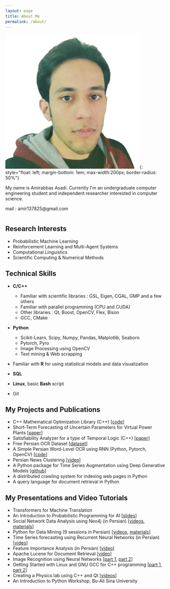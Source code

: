 ```yaml
---
layout: page
title: About Me
permalink: /about/
---
```

![Amirabbas Asadi](/assets/img/amirabbas.png){: style="float: left; margin-bottom: 1em; max-width:200px; border-radius: 50%"}
<p>My name is Amirabbas Asadi. Currently I'm an undergraduate computer engineering student and independent researcher interested in computer science.</p>
mail : amir137825@gmail.com
<div style="clear: both; margin-bottom:3em"></div>

## Research Interests
- Probabilistic Machine Learning
- Reinforcement Learning and Multi-Agent Systems
- Computational Linguistics
- Scientific Computing & Numerical Methods

## Technical Skills
- **C/C++**  
    - Familiar with scientific libraries : GSL, Eigen, CGAL, GMP and a few others 
    - Familiar with parallel programming (CPU and CUDA)
    - Other libraries : Qt, Boost, OpenCV, Flex, Bison
    - GCC, CMake

- **Python**
    - Scikit-Learn, Scipy, Numpy, Pandas, Matplotlib, Seaborn 
    - Pytorch, Pyro
    - Image Processing using OpenCV
    - Text mining & Web scrapping

- Familiar with **R** for using statistical models and data visualization
- **SQL**
- **Linux**, basic **Bash** script   
- Git


## My Projects and Publications
* C++ Mathematical Optimization Library (C++) [[code](https://github.com/amirabbasasadi/Babai)]
* Short-Term Forecasting of Uncertain Parameters for Virtual Power Plants [[paper](https://ieeexplore.ieee.org/document/9617792)]
* Satisfiability Analyzer for a type of Temporal Logic (C++) [[paper](https://sites.kowsarpub.com/mcj/articles/98204.html)]
* Free Persian OCR Dataset [[dataset](https://github.com/amirabbasasadi/shotor)]
* A Simple Persian Word-Level OCR using RNN (Python, Pytorch, OpenCV) [[code](https://github.com/amirabbasasadi/PersianOCR)]
* Persian News Clustering [[video](https://www.aparat.com/v/Tetgu)]
* A Python package for Time Series Augmentation using Deep Generative Models [[github](https://github.com/DrSasanBarak/AugmentTS)]
* A distributed crawling system for indexing web pages in Python
* A query language for document retrieval in Python

## My Presentations and Video Tutorials
* Transformers for Machine Translation
* An Introduction to Probabilistic Programming for AI [[slides](https://www.linkedin.com/posts/amirabbas-asadi-42a2778a_probabilistic-programming-activity-6783467563901886464-wkH8)]
* Social Network Data Analysis using Neo4j (in Persian) [[videos](https://www.aparat.com/playlist/343791), [materials](https://github.com/amirabbasasadi/Social-Network-Data-Analysis)]
* Python for Data Mining (9 sessions in Persian) [[videos](https://www.aparat.com/playlist/682746), [materials](https://cw1.basu.ac.ir/courses/1461)]
* Time Series forecasting using Recurrent Neural Networks (in Persian) [[video](https://www.aparat.com/v/mZpo6)]
* Feature Importance Analysis (in Persian) [[video](https://www.aparat.com/v/vYXp0)]
* Apache Lucene for Document Retrieval [[video](https://www.aparat.com/v/TQvKS)]
* Image Recognition using Neural Networks [[part 1](https://www.aparat.com/v/XfvND), [part 2](https://www.aparat.com/v/1stNJ)]
* Getting Started with Linux and GNU GCC for C++ programming [[part 1](https://www.aparat.com/v/6xrj8), [part 2](https://www.aparat.com/v/Iu1ak)]
* Creating a Physics lab using C++ and Qt [[videos](https://www.aparat.com/playlist/212736)]
* An Introduction to Python Workshop, Bu-Ali Sina University
